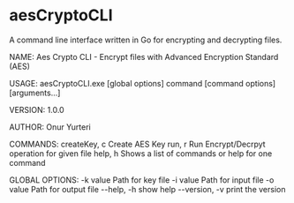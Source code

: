 # aesCryptoCLI
A command line interface written in Go for encrypting and decrypting files.

NAME:
   Aes Crypto CLI - Encrypt files with Advanced Encryption Standard (AES)

USAGE:
   aesCryptoCLI.exe [global options] command [command options] [arguments...]

VERSION:
   1.0.0

AUTHOR:
   Onur Yurteri

COMMANDS:
     createKey, c  Create AES Key
     run, r        Run Encrypt/Decrpyt operation for given file
     help, h       Shows a list of commands or help for one command

GLOBAL OPTIONS:
   -k value       Path for key file
   -i value       Path for input file
   -o value       Path for output file
   --help, -h     show help
   --version, -v  print the version
